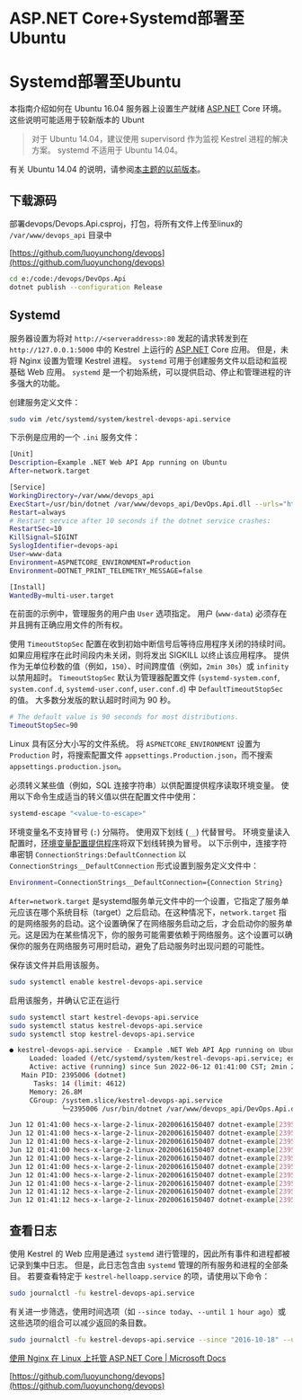 # ASP.NET Core+Systemd部署至Ubuntu

# Systemd部署至Ubuntu

本指南介绍如何在 Ubuntu 16.04 服务器上设置生产就绪 [ASP.NET](http://asp.net/) Core 环境。 这些说明可能适用于较新版本的 Ubunt

> 对于 Ubuntu 14.04，建议使用 supervisord 作为监视 Kestrel 进程的解决方案。 systemd 不适用于 Ubuntu 14.04。
> 

有关 Ubuntu 14.04 的说明，请参阅[本主题的以前版本](https://github.com/dotnet/AspNetCore.Docs/blob/e9c1419175c4dd7e152df3746ba1df5935aaafd5/aspnetcore/publishing/linuxproduction.md)。

## 下载源码

部署devops/Devops.Api.csproj，打包，将所有文件上传至linux的 `/var/www/devops_api` 目录中

[https://github.com/luoyunchong/devops](https://github.com/luoyunchong/devops)

```bash
cd e:/code:/devops/DevOps.Api
dotnet publish --configuration Release
```

## Systemd

服务器设置为将对 `http://<serveraddress>:80` 发起的请求转发到在 `http://127.0.0.1:5000` 中的 Kestrel 上运行的 [ASP.NET](http://asp.net/) Core 应用。 但是，未将 Nginx 设置为管理 Kestrel 进程。 `systemd` 可用于创建服务文件以启动和监视基础 Web 应用。 `systemd` 是一个初始系统，可以提供启动、停止和管理进程的许多强大的功能。

创建服务定义文件：

```bash
sudo vim /etc/systemd/system/kestrel-devops-api.service
```

下示例是应用的一个 `.ini` 服务文件：

```bash
[Unit]
Description=Example .NET Web API App running on Ubuntu
After=network.target

[Service]
WorkingDirectory=/var/www/devops_api
ExecStart=/usr/bin/dotnet /var/www/devops_api/DevOps.Api.dll --urls="http://*:7000"
Restart=always
# Restart service after 10 seconds if the dotnet service crashes:
RestartSec=10
KillSignal=SIGINT
SyslogIdentifier=devops-api
User=www-data
Environment=ASPNETCORE_ENVIRONMENT=Production
Environment=DOTNET_PRINT_TELEMETRY_MESSAGE=false

[Install]
WantedBy=multi-user.target
```

在前面的示例中，管理服务的用户由 `User` 选项指定。 用户 (`www-data`) 必须存在并且拥有正确应用文件的所有权。

使用 `TimeoutStopSec` 配置在收到初始中断信号后等待应用程序关闭的持续时间。 如果应用程序在此时间段内未关闭，则将发出 SIGKILL 以终止该应用程序。 提供作为无单位秒数的值（例如，`150`）、时间跨度值（例如，`2min 30s`）或 `infinity` 以禁用超时。 `TimeoutStopSec` 默认为管理器配置文件 (`systemd-system.conf`, `system.conf.d`, `systemd-user.conf`, `user.conf.d`) 中 `DefaultTimeoutStopSec` 的值。 大多数分发版的默认超时时间为 90 秒。

```bash
# The default value is 90 seconds for most distributions.
TimeoutStopSec=90
```

Linux 具有区分大小写的文件系统。 将 `ASPNETCORE_ENVIRONMENT` 设置为 `Production` 时，将搜索配置文件 `appsettings.Production.json`，而不搜索 `appsettings.production.json`。

必须转义某些值（例如，SQL 连接字符串）以供配置提供程序读取环境变量。 使用以下命令生成适当的转义值以供在配置文件中使用：

```bash
systemd-escape "<value-to-escape>"
```

环境变量名不支持冒号 (`:`) 分隔符。 使用双下划线 (`__`) 代替冒号。 环境变量读入配置时，[环境变量配置提供程序](https://docs.microsoft.com/zh-cn/aspnet/core/fundamentals/configuration/?view=aspnetcore-6.0#environment-variables)将双下划线转换为冒号。 以下示例中，连接字符串密钥 `ConnectionStrings:DefaultConnection` 以 `ConnectionStrings__DefaultConnection` 形式设置到服务定义文件中：

```bash
Environment=ConnectionStrings__DefaultConnection={Connection String}
```

`After=network.target` 是systemd服务单元文件中的一个设置，它指定了服务单元应该在哪个系统目标（target）之后启动。在这种情况下，`network.target` 指的是网络服务的启动。这个设置确保了在网络服务启动之后，才会启动你的服务单元。这是因为在某些情况下，你的服务可能需要依赖于网络服务。这个设置可以确保你的服务在网络服务可用时启动，避免了启动服务时出现问题的可能性。

保存该文件并启用该服务。

```bash
sudo systemctl enable kestrel-devops-api.service
```

启用该服务，并确认它正在运行

```bash
sudo systemctl start kestrel-devops-api.service
sudo systemctl status kestrel-devops-api.service
sudo systemctl stop kestrel-devops-api.service
```

```bash
● kestrel-devops-api.service - Example .NET Web API App running on Ubuntu
     Loaded: loaded (/etc/systemd/system/kestrel-devops-api.service; enabled; vendor preset: enabled)
     Active: active (running) since Sun 2022-06-12 01:41:00 CST; 2min 2s ago
   Main PID: 2395006 (dotnet)
      Tasks: 14 (limit: 4612)
     Memory: 26.8M
     CGroup: /system.slice/kestrel-devops-api.service
             └─2395006 /usr/bin/dotnet /var/www/devops_api/DevOps.Api.dll --urls=http://*:7000

Jun 12 01:41:00 hecs-x-large-2-linux-20200616150407 dotnet-example[2395006]: info: Microsoft.Hosting.Lifetime[14]
Jun 12 01:41:00 hecs-x-large-2-linux-20200616150407 dotnet-example[2395006]:       Now listening on: http://[::]:7000
Jun 12 01:41:00 hecs-x-large-2-linux-20200616150407 dotnet-example[2395006]: info: Microsoft.Hosting.Lifetime[0]
Jun 12 01:41:00 hecs-x-large-2-linux-20200616150407 dotnet-example[2395006]:       Application started. Press Ctrl+C to shut down.
Jun 12 01:41:00 hecs-x-large-2-linux-20200616150407 dotnet-example[2395006]: info: Microsoft.Hosting.Lifetime[0]
Jun 12 01:41:00 hecs-x-large-2-linux-20200616150407 dotnet-example[2395006]:       Hosting environment: Production
Jun 12 01:41:00 hecs-x-large-2-linux-20200616150407 dotnet-example[2395006]: info: Microsoft.Hosting.Lifetime[0]
Jun 12 01:41:00 hecs-x-large-2-linux-20200616150407 dotnet-example[2395006]:       Content root path: /var/www/devops_api/
Jun 12 01:41:12 hecs-x-large-2-linux-20200616150407 dotnet-example[2395006]: warn: Microsoft.AspNetCore.HttpsPolicy.HttpsRedirectionMiddleware[3]
Jun 12 01:41:12 hecs-x-large-2-linux-20200616150407 dotnet-example[2395006]:       Failed to determine the https port for redirect.
```

## 查看日志

使用 Kestrel 的 Web 应用是通过 `systemd` 进行管理的，因此所有事件和进程都被记录到集中日志。 但是，此日志包含由 `systemd` 管理的所有服务和进程的全部条目。 若要查看特定于 `kestrel-helloapp.service` 的项，请使用以下命令：

```bash
sudo journalctl -fu kestrel-devops-api.service
```

有关进一步筛选，使用时间选项（如 `--since today`、`--until 1 hour ago`）或这些选项的组合可以减少返回的条目数。

```bash
sudo journalctl -fu kestrel-devops-api.service --since "2016-10-18" --until "2016-10-18 04:00"
```

[使用 Nginx 在 Linux 上托管 ASP.NET Core | Microsoft Docs](https://docs.microsoft.com/zh-cn/aspnet/core/host-and-deploy/linux-nginx?view=aspnetcore-6.0)

[https://github.com/luoyunchong/devops](https://github.com/luoyunchong/devops)